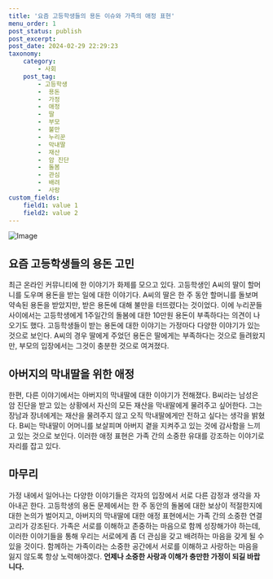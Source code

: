 ```yaml
---
title: '요즘 고등학생들의 용돈 이슈와 가족의 애정 표현'
menu_order: 1
post_status: publish
post_excerpt: 
post_date: 2024-02-29 22:29:23
taxonomy:
    category:
        - 사회
    post_tag:
        - 고등학생
        -  용돈
        -  가정
        -  애정
        -  딸
        -  부모
        -  불만
        -  누리꾼
        -  막내딸
        -  재산
        -  암 진단
        -  돌봄
        -  관심
        -  배려
        -  사랑
custom_fields:
    field1: value 1
    field2: value 2
---
```


![Image](https://imgnews.pstatic.net/image/022/2024/02/29/20240228517244_20240229063602496.jpg?type=w647)

## 요즘 고등학생들의 용돈 고민
최근 온라인 커뮤니티에 한 이야기가 화제를 모으고 있다. 고등학생인 A씨의 딸이 할머니를 도우며 용돈을 받는 일에 대한 이야기다. A씨의 딸은 한 주 동안 할머니를 돌보며 약속된 용돈을 받았지만, 받은 용돈에 대해 불만을 터뜨렸다는 것이었다. 이에 누리꾼들 사이에서는 고등학생에게 1주일간의 돌봄에 대한 10만원 용돈이 부족하다는 의견이 나오기도 했다.
고등학생들이 받는 용돈에 대한 이야기는 가정마다 다양한 이야기가 있는 것으로 보인다. A씨의 경우 딸에게 주었던 용돈은 딸에게는 부족하다는 것으로 들려왔지만, 부모의 입장에서는 그것이 충분한 것으로 여겨졌다.
## 아버지의 막내딸을 위한 애정
한편, 다른 이야기에서는 아버지의 막내딸에 대한 이야기가 전해졌다. B씨라는 남성은 암 진단을 받고 있는 상황에서 자신의 모든 재산을 막내딸에게 물려주고 싶어한다. 그는 장남과 장녀에게는 재산을 물려주지 않고 오직 막내딸에게만 전하고 싶다는 생각을 밝혔다.
B씨는 막내딸이 어머니를 보살피며 아버지 곁을 지켜주고 있는 것에 감사함을 느끼고 있는 것으로 보인다. 이러한 애정 표현은 가족 간의 소중한 유대를 강조하는 이야기로 자리를 잡고 있다.
## 마무리
가정 내에서 일어나는 다양한 이야기들은 각자의 입장에서 서로 다른 감정과 생각을 자아내곤 한다. 고등학생의 용돈 문제에서는 한 주 동안의 돌봄에 대한 보상이 적절한지에 대한 논의가 벌어지고, 아버지의 막내딸에 대한 애정 표현에서는 가족 간의 소중한 연결고리가 강조된다.
가족은 서로를 이해하고 존중하는 마음으로 함께 성장해가야 하는데, 이러한 이야기들을 통해 우리는 서로에게 좀 더 관심을 갖고 배려하는 마음을 갖게 될 수 있을 것이다. 함께하는 가족이라는 소중한 공간에서 서로를 이해하고 사랑하는 마음을 잃지 않도록 항상 노력해야겠다.
**언제나 소중한 사랑과 이해가 충만한 가정이 되길 바랍니다.**
